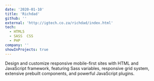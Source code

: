 ```yaml
---
date: '2020-01-10'
title: 'Richdad'
github: ''
external: 'http://igtech.co.za/richdad/index.html'
tech:
  - HTML5
  - SASS  CSS
  - PHP
company: ''
showInProjects: true
---
```


Design and customize responsive mobile-first sites with HTML and JavaScript framework, featuring Sass variables, responsive grid system, extensive prebuilt components, and powerful JavaScript plugins.